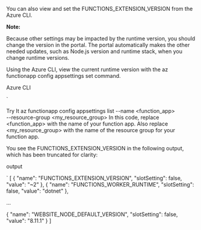 You can also view and set the FUNCTIONS_EXTENSION_VERSION from the Azure CLI.

 **Note:**

Because other settings may be impacted by the runtime version, you should change the version in the portal. The portal automatically makes the other needed updates, such as Node.js version and runtime stack, when you change runtime versions.

Using the Azure CLI, view the current runtime version with the az functionapp config appsettings set command.

Azure CLI

`

Try It
az functionapp config appsettings list --name <function_app> \
--resource-group <my_resource_group>
In this code, replace <function_app> with the name of your function app. Also replace <my_resource_group> with the name of the resource group for your function app.

You see the FUNCTIONS_EXTENSION_VERSION in the following output, which has been truncated for clarity:

output

`
[
  {
    "name": "FUNCTIONS_EXTENSION_VERSION",
    "slotSetting": false,
    "value": "~2"
  },
  {
    "name": "FUNCTIONS_WORKER_RUNTIME",
    "slotSetting": false,
    "value": "dotnet"
  },
  
  ...
  
  {
    "name": "WEBSITE_NODE_DEFAULT_VERSION",
    "slotSetting": false,
    "value": "8.11.1"
  }
]